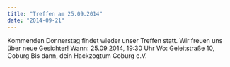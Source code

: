 ```yaml
---
title: "Treffen am 25.09.2014"
date: "2014-09-21"
---
```


Kommenden Donnerstag findet wieder unser Treffen statt. Wir freuen uns über neue Gesichter! Wann: 25.09.2014, 19:30 Uhr Wo: Geleitstraße 10, Coburg Bis dann, dein Hackzogtum Coburg e.V.
